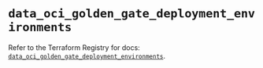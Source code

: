 # `data_oci_golden_gate_deployment_environments`

Refer to the Terraform Registry for docs: [`data_oci_golden_gate_deployment_environments`](https://registry.terraform.io/providers/oracle/oci/6.18.0/docs/data-sources/golden_gate_deployment_environments).

